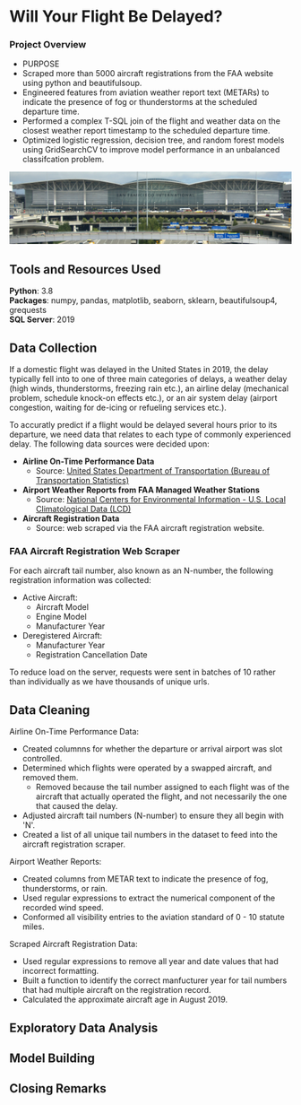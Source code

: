 # Will Your Flight Be Delayed?
### Project Overview
  * PURPOSE 
  * Scraped more than 5000 aircraft registrations from the FAA website using python and beautifulsoup.
  * Engineered features from aviation weather report text (METARs) to indicate the presence of fog or thunderstorms at the scheduled departure time.
  * Performed a complex T-SQL join of the flight and weather data on the closest weather report timestamp to the scheduled departure time.
  * Optimized logistic regression, decision tree, and random forest models using GridSearchCV to improve model performance in an unbalanced classifcation problem. 
  
  ![](san_francisco_airport.jpg)
## Tools and Resources Used
**Python**: 3.8  
**Packages**: numpy, pandas, matplotlib, seaborn, sklearn, beautifulsoup4, grequests  
**SQL Server**: 2019
## Data Collection  
If a domestic flight was delayed in the United States in 2019, the delay typically fell into to one of three main categories of delays, a weather delay (high winds, thunderstorms, freezing rain etc.), an airline delay (mechanical problem, schedule knock-on effects etc.), or an air system delay (airport congestion, waiting for de-icing or refueling services etc.).  

To accuratly predict if a flight would be delayed several hours prior to its departure, we need data that relates to each type of commonly experienced delay. The following data sources were decided upon:  

  * **Airline On-Time Performance Data**
      * Source: [United States Department of Transportation (Bureau of Transportation Statistics)](https://www.transtats.bts.gov/Tables.asp?DB_ID=120&DB_Name=Airline%20On-Time%20Performance%20Data&DB_Short_Name=On-Time)
  * **Airport Weather Reports from FAA Managed Weather Stations**
      * Source: [National Centers for Environmental Information - U.S. Local Climatological Data (LCD)](https://www.ncei.noaa.gov/access/metadata/landing-page/bin/iso?id=gov.noaa.ncdc:C00684)
  * **Aircraft Registration Data**  
      * Source: web scraped via the FAA aircraft registration website.
    
### FAA Aircraft Registration Web Scraper

For each aircraft tail number, also known as an N-number, the following registration information was collected:
  * Active Aircraft:
    * Aircraft Model
    * Engine Model
    * Manufacturer Year
  * Deregistered Aircraft:
    * Manufacturer Year
    * Registration Cancellation Date
    
To reduce load on the server, requests were sent in batches of 10 rather than individually as we have thousands of unique urls.  
## Data Cleaning
Airline On-Time Performance Data:
  * Created columnns for whether the departure or arrival airport was slot controlled.
  * Determined which flights were operated by a swapped aircraft, and removed them.
    * Removed because the tail number assigned to each flight was of the aircraft that actually operated the flight, and not necessarily the one that caused the delay. 
  * Adjusted aircraft tail numbers (N-number) to ensure they all begin with 'N'.
  * Created a list of all unique tail numbers in the dataset to feed into the aircraft registration scraper.

Airport Weather Reports:
  * Created columns from METAR text to indicate the presence of fog, thunderstorms, or rain. 
  * Used regular expressions to extract the numerical component of the recorded wind speed.
  * Conformed all visibility entries to the aviation standard of 0 - 10 statute miles.  

Scraped Aircraft Registration Data:  
  * Used regular expressions to remove all year and date values that had incorrect formatting.
  * Built a function to identify the correct manfucturer year for tail numbers that had multiple aircraft on the registration record. 
  * Calculated the approximate aircraft age in August 2019. 

## Exploratory Data Analysis
## Model Building
## Closing Remarks
